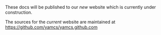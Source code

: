 These docs will be published to our *new* website which is
currently under construction.

The sources for the *current* website are maintained at
https://github.com/yamcs/yamcs.github.com

